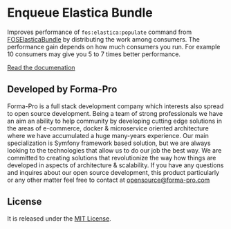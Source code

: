 # Enqueue Elastica Bundle

Improves performance of `fos:elastica:populate` command from [FOSElasticaBundle](https://github.com/FriendsOfSymfony/FOSElasticaBundle) by distributing the work among consumers.
The performance gain depends on how much consumers you run.
For example 10 consumers may give you 5 to 7 times better performance.  

[Read the documenation](https://github.com/php-enqueue/enqueue-dev/blob/master/docs/elastica-bundle/overview.md)

## Developed by Forma-Pro

Forma-Pro is a full stack development company which interests also spread to open source development. Being a team of strong professionals we have an aim an ability to help community by developing cutting edge solutions in the areas of e-commerce, docker & microservice oriented architecture where we have accumulated a huge many-years experience. Our main specialization is Symfony framework based solution, but we are always looking to the technologies that allow us to do our job the best way. We are committed to creating solutions that revolutionize the way how things are developed in aspects of architecture & scalability.
If you have any questions and inquires about our open source development, this product particularly or any other matter feel free to contact at opensource@forma-pro.com

## License

It is released under the [MIT License](LICENSE).

